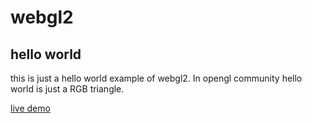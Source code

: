 # webgl2

## hello world

this is just a hello world example of webgl2. In opengl community hello world is just a RGB triangle.

[live demo](https://eurine.github.io/webgl2/hello-world/)
